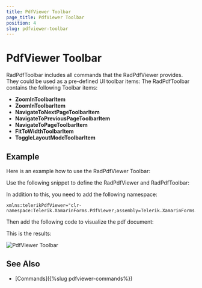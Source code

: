 ```yaml
---
title: PdfViewer Toolbar
page_title: PdfViewer Toolbar
position: 4
slug: pdfviewer-toolbar
---
```


# PdfViewer Toolbar

RadPdfToolbar includes all commands that the RadPdfViewer provides. They could be used as a pre-defined UI toolbar items: The RadPdfToolbar contains the following Toolbar items:

* **ZoomInToolbarItem**
* **ZoomInToolbarItem**
* **NavigateToNextPageToolbarItem**
* **NavigateToPreviousPageToolbarItem**
* **NavigateToPageToolbarItem**
* **FitToWidthToolbarItem**
* **ToggleLayoutModeToolbarItem**

## Example

Here is an example how to use the RadPdfViewer Toolbar:

Use the following snippet to define the RadPdfViewer and RadPdfToolbar:

<snippet id='pdfviewer-toolbar-xaml'/>

In addition to this, you need to add the following namespace:

```XAML
xmlns:telerikPdfViewer="clr-namespace:Telerik.XamarinForms.PdfViewer;assembly=Telerik.XamarinForms.PdfViewer"
```

Then add the following code to visualize the pdf document:

<snippet id='pdfviewer-toolbar'/>

This is the results:

![PdfViewer Toolbar](images/apdfviewer-toolbar.png "PdfViewer Toolbar")

## See Also

- [Commands]({%slug pdfviewer-commands%})
